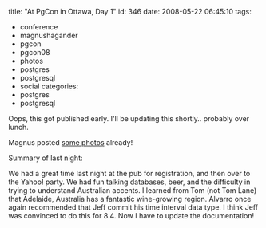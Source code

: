 title: "At PgCon in Ottawa, Day 1"
id: 346
date: 2008-05-22 06:45:10
tags: 
- conference
- magnushagander
- pgcon
- pgcon08
- photos
- postgres
- postgresql
- social
categories: 
- postgres
- postgresql

Oops, this got published early.  I'll be updating this shortly.. probably over lunch.

Magnus posted [some photos](http://mha.smugmug.com/gallery/4996271_oHxtB#299590893_zbP9d) already!

Summary of last night: 

We had a great time last night at the pub for registration, and then over to the Yahoo! party. We had fun talking databases, beer, and the difficulty in trying to understand Australian accents. I learned from Tom (not Tom Lane) that Adelaide, Australia has a fantastic wine-growing region. Alvarro once again recommended that Jeff commit his time interval data type.  I think Jeff was convinced to do this for 8.4\. Now I have to update the documentation!
